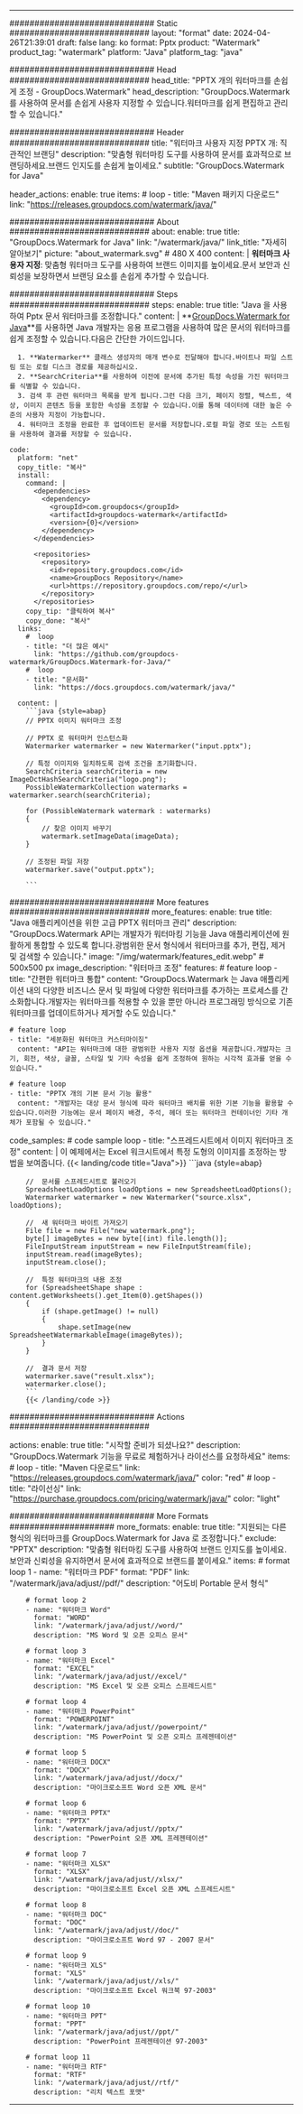 
---
############################# Static ############################
layout: "format"
date:  2024-04-26T21:39:01
draft: false
lang: ko
format: Pptx
product: "Watermark"
product_tag: "watermark"
platform: "Java"
platform_tag: "java"

############################# Head ############################
head_title: "PPTX 개의 워터마크를 손쉽게 조정 - GroupDocs.Watermark"
head_description: "GroupDocs.Watermark 를 사용하여 문서를 손쉽게 사용자 지정할 수 있습니다.워터마크를 쉽게 편집하고 관리할 수 있습니다."

############################# Header ############################
title: "워터마크 사용자 지정 PPTX 개: 직관적인 브랜딩" 
description: "맞춤형 워터마킹 도구를 사용하여 문서를 효과적으로 브랜딩하세요.브랜드 인지도를 손쉽게 높이세요."
subtitle: "GroupDocs.Watermark for Java" 

header_actions:
  enable: true
  items:
    #  loop
    - title: "Maven 패키지 다운로드"
      link: "https://releases.groupdocs.com/watermark/java/"
      
############################# About ############################
about:
    enable: true
    title: "GroupDocs.Watermark for Java"
    link: "/watermark/java/"
    link_title: "자세히 알아보기"
    picture: "about_watermark.svg" # 480 X 400
    content: |
       **워터마크 사용자 지정**: 맞춤형 워터마크 도구를 사용하여 브랜드 이미지를 높이세요.문서 보안과 신뢰성을 보장하면서 브랜딩 요소를 손쉽게 추가할 수 있습니다.

############################# Steps ############################
steps:
    enable: true
    title: "Java 을 사용하여 Pptx 문서 워터마크를 조정합니다."
    content: |
      **[GroupDocs.Watermark for Java](https://products.groupdocs.com/watermark/java/)**를 사용하면 Java 개발자는 응용 프로그램을 사용하여 많은 문서의 워터마크를 쉽게 조정할 수 있습니다.다음은 간단한 가이드입니다.
      
      1. **Watermarker** 클래스 생성자의 매개 변수로 전달해야 합니다.바이트나 파일 스트림 또는 로컬 디스크 경로를 제공하십시오.
      2. **SearchCriteria**를 사용하여 이전에 문서에 추가된 특정 속성을 가진 워터마크를 식별할 수 있습니다.
      3. 검색 후 관련 워터마크 목록을 받게 됩니다.그런 다음 크기, 페이지 정렬, 텍스트, 색상, 이미지 콘텐츠 등을 포함한 속성을 조정할 수 있습니다.이를 통해 데이터에 대한 높은 수준의 사용자 지정이 가능합니다.
      4. 워터마크 조정을 완료한 후 업데이트된 문서를 저장합니다.로컬 파일 경로 또는 스트림을 사용하여 결과를 저장할 수 있습니다.
   
    code:
      platform: "net"
      copy_title: "복사"
      install:
        command: |
          <dependencies>
            <dependency>
              <groupId>com.groupdocs</groupId>
              <artifactId>groupdocs-watermark</artifactId>
              <version>{0}</version>
            </dependency>
          </dependencies>

          <repositories>
            <repository>
              <id>repository.groupdocs.com</id>
              <name>GroupDocs Repository</name>
              <url>https://repository.groupdocs.com/repo/</url>
            </repository>
          </repositories>
        copy_tip: "클릭하여 복사"
        copy_done: "복사"
      links:
        #  loop
        - title: "더 많은 예시"
          link: "https://github.com/groupdocs-watermark/GroupDocs.Watermark-for-Java/"
        #  loop
        - title: "문서화"
          link: "https://docs.groupdocs.com/watermark/java/"
          
      content: |
        ```java {style=abap}
        // PPTX 이미지 워터마크 조정

        // PPTX 로 워터마커 인스턴스화
        Watermarker watermarker = new Watermarker("input.pptx");
        
        // 특정 이미지와 일치하도록 검색 조건을 초기화합니다.
        SearchCriteria searchCriteria = new ImageDctHashSearchCriteria("logo.png");
        PossibleWatermarkCollection watermarks = watermarker.search(searchCriteria);

        for (PossibleWatermark watermark : watermarks)
        {
            // 찾은 이미지 바꾸기
            watermark.setImageData(imageData);
        }

        // 조정된 파일 저장
        watermarker.save("output.pptx");
        
        ```
        
############################# More features ############################
more_features:
  enable: true
  title: "Java 애플리케이션을 위한 고급 PPTX 워터마크 관리"
  description: "GroupDocs.Watermark API는 개발자가 워터마킹 기능을 Java 애플리케이션에 원활하게 통합할 수 있도록 합니다.광범위한 문서 형식에서 워터마크를 추가, 편집, 제거 및 검색할 수 있습니다."
  image: "/img/watermark/features_edit.webp" # 500x500 px
  image_description: "워터마크 조정"
  features:
    # feature loop
    - title: "간편한 워터마크 통합"
      content: "GroupDocs.Watermark 는 Java 애플리케이션 내의 다양한 비즈니스 문서 및 파일에 다양한 워터마크를 추가하는 프로세스를 간소화합니다.개발자는 워터마크를 적용할 수 있을 뿐만 아니라 프로그래밍 방식으로 기존 워터마크를 업데이트하거나 제거할 수도 있습니다."

    # feature loop
    - title: "세분화된 워터마크 커스터마이징"
      content: "API는 워터마크에 대한 광범위한 사용자 지정 옵션을 제공합니다.개발자는 크기, 회전, 색상, 글꼴, 스타일 및 기타 속성을 쉽게 조정하여 원하는 시각적 효과를 얻을 수 있습니다."

    # feature loop
    - title: "PPTX 개의 기본 문서 기능 활용"
      content: "개발자는 대상 문서 형식에 따라 워터마크 배치를 위한 기본 기능을 활용할 수 있습니다.이러한 기능에는 문서 페이지 배경, 주석, 헤더 또는 워터마크 컨테이너인 기타 개체가 포함될 수 있습니다."
      
  code_samples:
    # code sample loop
    - title: "스프레드시트에서 이미지 워터마크 조정"
      content: |
        이 예제에서는 Excel 워크시트에서 특정 도형의 이미지를 조정하는 방법을 보여줍니다.
        {{< landing/code title="Java">}}
        ```java {style=abap}
        
        //  문서를 스프레드시트로 불러오기
        SpreadsheetLoadOptions loadOptions = new SpreadsheetLoadOptions();
        Watermarker watermarker = new Watermarker("source.xlsx", loadOptions);

        //  새 워터마크 바이트 가져오기
        File file = new File("new_watermark.png");
        byte[] imageBytes = new byte[(int) file.length()];
        FileInputStream inputStream = new FileInputStream(file);
        inputStream.read(imageBytes);
        inputStream.close();

        //  특정 워터마크의 내용 조정
        for (SpreadsheetShape shape : content.getWorksheets().get_Item(0).getShapes())
        {
            if (shape.getImage() != null)
            {
                shape.setImage(new SpreadsheetWatermarkableImage(imageBytes));
            }
        }

        //  결과 문서 저장
        watermarker.save("result.xlsx");
        watermarker.close();
        ```
        {{< /landing/code >}}


############################# Actions ############################

actions:
  enable: true
  title: "시작할 준비가 되셨나요?"
  description: "GroupDocs.Watermark 기능을 무료로 체험하거나 라이선스를 요청하세요"
  items:
    #  loop
    - title: "Maven 다운로드"
      link: "https://releases.groupdocs.com/watermark/java/"
      color: "red"
        #  loop
    - title: "라이선싱"
      link: "https://purchase.groupdocs.com/pricing/watermark/java/"
      color: "light"


############################# More Formats #####################
more_formats:
    enable: true
    title: "지원되는 다른 형식의 워터마크를 GroupDocs.Watermark for Java 로 조정합니다."
    exclude: "PPTX"
    description: "맞춤형 워터마킹 도구를 사용하여 브랜드 인지도를 높이세요.보안과 신뢰성을 유지하면서 문서에 효과적으로 브랜드를 붙이세요."
    items: 
        # format loop 1
        - name: "워터마크 PDF"
          format: "PDF"
          link: "/watermark/java/adjust//pdf/"
          description: "어도비 Portable 문서 형식"

        # format loop 2
        - name: "워터마크 Word"
          format: "WORD"
          link: "/watermark/java/adjust//word/"
          description: "MS Word 및 오픈 오피스 문서"
          
        # format loop 3
        - name: "워터마크 Excel"
          format: "EXCEL"
          link: "/watermark/java/adjust//excel/"
          description: "MS Excel 및 오픈 오피스 스프레드시트"

        # format loop 4
        - name: "워터마크 PowerPoint"
          format: "POWERPOINT"
          link: "/watermark/java/adjust//powerpoint/"
          description: "MS PowerPoint 및 오픈 오피스 프레젠테이션"

        # format loop 5
        - name: "워터마크 DOCX"
          format: "DOCX"
          link: "/watermark/java/adjust//docx/"
          description: "마이크로소프트 Word 오픈 XML 문서"
          
        # format loop 6
        - name: "워터마크 PPTX"
          format: "PPTX"
          link: "/watermark/java/adjust//pptx/"
          description: "PowerPoint 오픈 XML 프레젠테이션"
          
        # format loop 7
        - name: "워터마크 XLSX"
          format: "XLSX"
          link: "/watermark/java/adjust//xlsx/"
          description: "마이크로소프트 Excel 오픈 XML 스프레드시트"

        # format loop 8
        - name: "워터마크 DOC"
          format: "DOC"
          link: "/watermark/java/adjust//doc/"
          description: "마이크로소프트 Word 97 - 2007 문서"

        # format loop 9
        - name: "워터마크 XLS"
          format: "XLS"
          link: "/watermark/java/adjust//xls/"
          description: "마이크로소프트 Excel 워크북 97-2003"

        # format loop 10
        - name: "워터마크 PPT"
          format: "PPT"
          link: "/watermark/java/adjust//ppt/"
          description: "PowerPoint 프레젠테이션 97-2003"

        # format loop 11
        - name: "워터마크 RTF"
          format: "RTF"
          link: "/watermark/java/adjust//rtf/"
          description: "리치 텍스트 포맷"

---